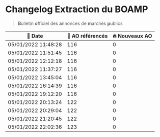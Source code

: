 # Changelog Extraction du BOAMP
> **B**ulletin **o**fficiel des **a**nnonces de **m**archés **p**ublics

| 📅 Date | 📝 AO référencés | 🔥 Nouveaux AO |
|---|---|---|
|05/01/2022 11:48:28 | 116 | 0| 
|05/01/2022 11:51:45 | 116 | 0| 
|05/01/2022 12:12:18 | 116 | 0| 
|05/01/2022 11:37:27 | 116 | 0| 
|05/01/2022 13:45:04 | 116 | 0| 
|05/01/2022 16:14:39 | 116 | 0| 
|05/01/2022 19:12:20 | 116 | 0| 
|05/01/2022 20:13:24 | 122 | 0| 
|05/01/2022 20:29:04 | 122 | 0| 
|05/01/2022 21:20:45 | 122 | 0| 
|05/01/2022 22:02:36 | 123 | 0| 
